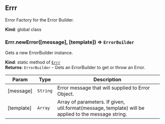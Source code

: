 <a name="Errr"></a>
## Errr
Error Factory for the Error Builder.

**Kind**: global class  
<a name="Errr.newError"></a>
### Errr.newError([message], [template]) ⇒ <code>ErrorBuilder</code>
Gets a new ErrorBuilder instance.

**Kind**: static method of <code>[Errr](#Errr)</code>  
**Returns**: <code>ErrorBuilder</code> - Gets an ErrorBuilder to get or throw an Error.  

| Param | Type | Description |
| --- | --- | --- |
| [message] | <code>String</code> | Error message that will supplied to Error Object. |
| [template] | <code>Array</code> | Array of parameters.  If given, util.format(message, template) will be applied to the message string. |

